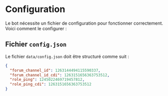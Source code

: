 # Configuration

Le bot nécessite un fichier de configuration pour fonctionner correctement. Voici comment le configurer :

## Fichier `config.json`

Le fichier `data/config.json` doit être structuré comme suit :

```json
{
  "forum_channel_id": 1263144494115590337,
  "forum_channel_id_cdi": 1263151656363753512,
  "role_ping": 1245022469719457812,
  "role_ping_cdi": 1263151656363753512
}
```